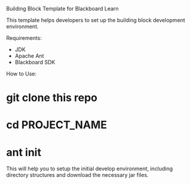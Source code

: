 Building Block Template for Blackboard Learn

This template helps developers to set up the building block development environment.

Requirements:
* JDK
* Apache Ant
* Blackboard SDK

How to Use:
# git clone this repo
# cd PROJECT_NAME
# ant init

This will help you to setup the initial develop environment, including directory structures and download the necessary jar files.
